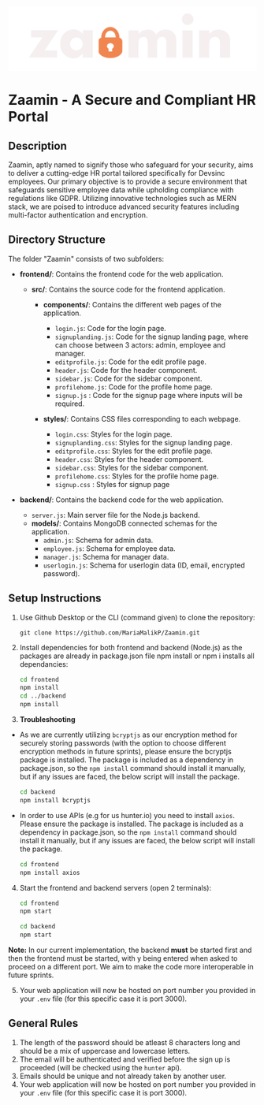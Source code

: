 ![Zaamin Logo](./Logo.png)

# Zaamin - A Secure and Compliant HR Portal
## Description

Zaamin, aptly named to signify those who safeguard for your security, aims to deliver a cutting-edge HR portal tailored specifically for Devsinc employees. Our primary objective is to provide a secure environment that safeguards sensitive employee data while upholding compliance with regulations like GDPR. Utilizing innovative technologies such as MERN stack, we are poised to introduce advanced security features including multi-factor authentication and encryption.


## Directory Structure
The folder "Zaamin" consists of two subfolders:

- **frontend/**: Contains the frontend code for the web application.
  - **src/**: Contains the source code for the frontend application.
    - **components/**: Contains the different web pages of the application.
      - `login.js`: Code for the login page.
      - `signuplanding.js`: Code for the signup landing page, where can choose between 3 actors: admin, employee and manager.
      - `editprofile.js`: Code for the edit profile page.
      - `header.js`: Code for the header component.
      - `sidebar.js`: Code for the sidebar component.
      - `profilehome.js`: Code for the profile home page.
      - `signup.js` : Code for the signup page where inputs will be required.

    - **styles/**: Contains CSS files corresponding to each webpage.
      - `login.css`: Styles for the login page.
      - `signuplanding.css`: Styles for the signup landing page.
      - `editprofile.css`: Styles for the edit profile page.
      - `header.css`: Styles for the header component.
      - `sidebar.css`: Styles for the sidebar component.
      - `profilehome.css`: Styles for the profile home page.
      - `signup.css` : Styles for signup page
    

- **backend/**: Contains the backend code for the web application.
  - `server.js`: Main server file for the Node.js backend.
  - **models/**: Contains MongoDB connected schemas for the application.
    - `admin.js`: Schema for admin data.
    - `employee.js`: Schema for employee data.
    - `manager.js`: Schema for manager data.
    - `userlogin.js`: Schema for userlogin data (ID, email, encrypted password).

## Setup Instructions

1. Use Github Desktop or the CLI (command given) to clone the repository:
   ```
   git clone https://github.com/MariaMalikP/Zaamin.git
   ```

2. Install dependencies for both frontend and backend (Node.js) as the packages are already in package.json file npm install or npm i installs all dependancies:
   ``` bash
   cd frontend
   npm install
   cd ../backend
   npm install
   ```
3. **Troubleshooting**
- As we are currently utilizing `bcryptjs` as our encryption method for securely storing passwords (with the option to choose different encryption methods in future sprints), please ensure the bcryptjs package is installed. The package is included as a dependency in package.json, so the `npm install` command should install it manually, but if any issues are faced, the below script will install the package.
   ``` bash
   cd backend
   npm install bcryptjs
   ```
- In order to use APIs (e.g for us hunter.io) you need to install `axios`. Please ensure the package is installed. The package is included as a dependency in package.json, so the `npm install` command should install it manually, but if any issues are faced, the below script will install the package. 
   ``` bash
   cd frontend
   npm install axios
   ```

4. Start the frontend and backend servers (open 2 terminals):
   ``` bash
   cd frontend
   npm start
   ```
   ``` bash
   cd backend
   npm start
   ```
**Note:** In our current implementation, the backend **must** be started first and then the frontend must be started, with y being entered when asked to proceed on a different port. We aim to make the code more interoperable in future sprints. 

5. Your web application will now be hosted on port number you provided in your `.env` file (for this specific case it is port 3000).

## General Rules
1. The length of the password should be atleast 8 characters long and should be a mix of uppercase and lowercase letters.
2. The email will be authenticated and verified before the sign up is proceeded (will be checked using the `hunter` api).
3. Emails should be unique and not already taken by another user.
5. Your web application will now be hosted on port number you provided in your `.env` file (for this specific case it is port 3000).
